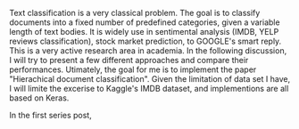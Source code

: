 Text classification is a very classical problem. The goal is to classify documents into a fixed number of predefined categories, given a variable length of text bodies. It is widely use in sentimental analysis (IMDB, YELP reviews classification), stock market prediction, to GOOGLE's smart reply. This is a very active research area in academia. In the following discussion, I will try to present a few different approaches and compare their performances. Utimately, the goal for me is to implement the paper "Hierachical document classification". Given the limitation of data set I have, I will limite the excerise to Kaggle's IMDB dataset, and implementions are all based on Keras. 

In the first series post,  

